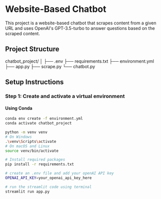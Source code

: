 # Website-Based Chatbot

This project is a website-based chatbot that scrapes content from a given URL and uses OpenAI's GPT-3.5-turbo to answer questions based on the scraped content.

## Project Structure

chatbot_project/
│
├── .env
├── requirements.txt
├── environment.yml
├── app.py
├── scrape.py
└── chatbot.py

## Setup Instructions

### Step 1: Create and activate a virtual environment

#### Using Conda
```bash
conda env create -f environment.yml
conda activate chatbot_project

python -m venv venv
# On Windows
.\venv\Scripts\activate
# On macOS and Linux
source venv/bin/activate

# Install required packages
pip install -r requirements.txt

# create an .env file and add your openAI API key
OPENAI_API_KEY=your_openai_api_key_here

# run the streamlit code using terminal
streamlit run app.py
